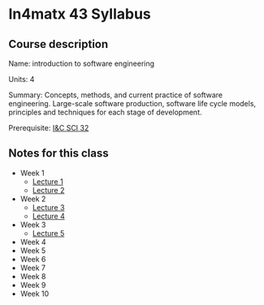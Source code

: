 # In4matx 43 Syllabus

## Course description

Name: introduction to software engineering

Units: 4

Summary: Concepts, methods, and current practice of software engineering. Large-scale software production, software life cycle models, principles and techniques for each stage of development.

Prerequisite: [I&C SCI 32](../../winter-2020/ics-32/syllabus.md)

## Notes for this class

- Week 1
    - [Lecture 1](./week1/lecture-1.md)
    - [Lecture 2](./week1/lecture-2.md)
- Week 2
    - [Lecture 3](./week2/lecture-3.md)
    - [Lecture 4](./week2/lecture-4.md)
- Week 3
    - [Lecture 5](./week3/lecture-5.md)
- Week 4
- Week 5
- Week 6
- Week 7
- Week 8
- Week 9
- Week 10